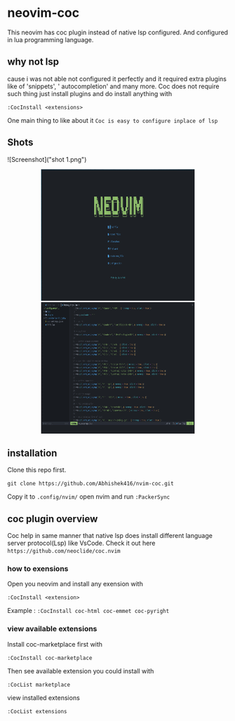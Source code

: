 # neovim-coc
This neovim has coc plugin instead of native lsp configured.
And configured in lua programming language.

## why not lsp
cause i was not able not configured it perfectly and
it required extra plugins like of 'snippets', ' autocompletion' and many more.
Coc does not require such thing just install plugins and
do install anything with
```
:CocInstall <extensions>
```

One main thing to like about it ```Coc is easy to configure inplace of lsp```

## Shots
![Screenshot]("shot 1.png")

<p align="center">
  <img src="./shot 1.png" width="350" height="300" title="shot 1">
  <img src="./shot 2.png" width="350" height="300" alt="shot 2">
</p>


## installation
Clone this repo first.
```
git clone https://github.com/Abhishek416/nvim-coc.git
```

Copy it to ```.config/nvim/```
open nvim and run ```:PackerSync```

## coc plugin overview
Coc help in same manner that native lsp does
install different language server protocol(Lsp) like VsCode.
Check it out here ```https://github.com/neoclide/coc.nvim```

### how to exensions
Open you neovim and install any exension with
```
:CocInstall <extension>
```
Example : ```:CocInstall coc-html coc-emmet coc-pyright```

### view available extensions
Install coc-marketplace first with
```
:CocInstall coc-marketplace
```

Then see available extension you could install with
```
:CocList marketplace
```

view installed extensions
```
:CocList extensions
```

